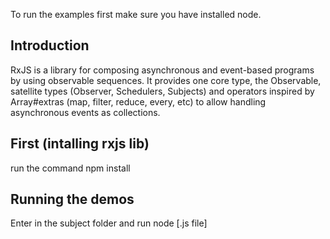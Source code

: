 To run the examples first make sure you have installed node.

Introduction
--------------------------
RxJS is a library for composing asynchronous and event-based programs by using observable sequences. It provides one core type, the Observable, satellite types (Observer, Schedulers, Subjects) and operators inspired by Array#extras (map, filter, reduce, every, etc) to allow handling asynchronous events as collections.

First (intalling rxjs lib)
--------------------------
run the command npm install

Running the demos
--------------------------
Enter in the subject folder and run node [.js file]

